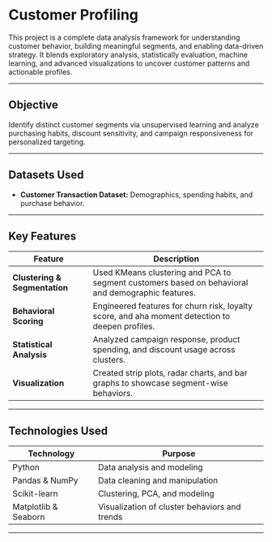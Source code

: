 # Customer Profiling

This project is a complete data analysis framework for understanding customer behavior, building meaningful segments, and enabling data-driven strategy. It blends exploratory analysis, statistically evaluation, machine learning, and advanced visualizations to uncover customer patterns and actionable profiles.

---

## Objective  
Identify distinct customer segments via unsupervised learning and analyze purchasing habits, discount sensitivity, and campaign responsiveness for personalized targeting.

---

## Datasets Used  
- **Customer Transaction Dataset:** Demographics, spending habits, and purchase behavior.

---

## Key Features  

| Feature     | Description |
|-------------|-------------|
| **Clustering & Segmentation** | Used KMeans clustering and PCA to segment customers based on behavioral and demographic features. |
| **Behavioral Scoring** | Engineered features for churn risk, loyalty score, and aha moment detection to deepen profiles. |
| **Statistical Analysis** | Analyzed campaign response, product spending, and discount usage across clusters. |
| **Visualization** | Created strip plots, radar charts, and bar graphs to showcase segment-wise behaviors. |

---

## Technologies Used  

| Technology | Purpose |
|------------|---------|
|   Python | Data analysis and modeling |
|   Pandas & NumPy | Data cleaning and manipulation |
|   Scikit-learn | Clustering, PCA, and modeling |
|   Matplotlib & Seaborn | Visualization of cluster behaviors and trends |

---

